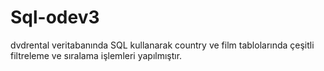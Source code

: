 # Sql-odev3
dvdrental veritabanında SQL kullanarak country ve film tablolarında çeşitli filtreleme ve sıralama işlemleri yapılmıştır.
